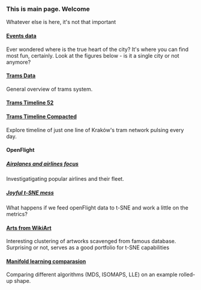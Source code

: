 ### This is main page. Welcome

Whatever else is here, it's not that important

#### [Events data](cracowEvents.html)

Ever wondered where is the true heart of the city? It's where you can find most fun, certainly.
Look at the figures below - is it a single city or not anymore?


#### [Trams Data](trams.html)

General overview of trams system. 

#### [Trams Timeline 52](tramsLine.html)
#### [Trams Timeline Compacted](tramsLine2.html)

Explore timeline of just one line of Kraków's tram network pulsing every day. 

#### OpenFlight

##### [Airplanes and airlines focus](openFlight.html)

Investigatigating popular airlines and their fleet.

##### [Joyful t-SNE mess](openTSNE.html)

What happens if we feed openFlight data to t-SNE and work a little on the metrics?

#### [Arts from WikiArt](arts.html)

Interesting clustering of artworks scavenged from famous database. Surprising or not, serves as a good
portfolio for t-SNE capabilities


#### [Manifold learning comparasion](manifold.html)

Comparing different algorithms (MDS, ISOMAPS, LLE) on an example rolled-up shape. 